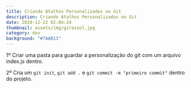```yaml
---
title: Criando Atalhos Personalizados no Git
description: Criando Atalhos Personalizados no Git
date: 2020-12-22 02:04:24
thumbnail: assets/img/girassol.jpg
category: dev
background: "#7AAB13"
---
```


1º Criar uma pasta para guardar a personalização do git com um arquivo index.js dentro.

2º Cria um `git init`, `git add .` e `git commit -m "primeiro commit"` dentro do projeto.











